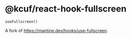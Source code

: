 # @kcuf/react-hook-fullscreen

`useFullscreen()`

A fork of <https://mantine.dev/hooks/use-fullscreen>.
